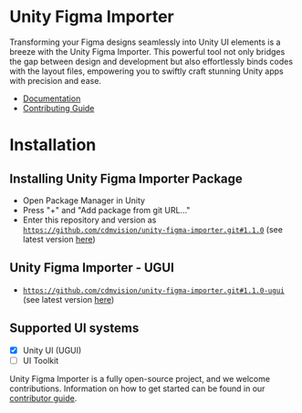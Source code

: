 # Unity Figma Importer

Transforming your Figma designs seamlessly into Unity UI elements is a breeze with the Unity Figma Importer. This powerful tool not only bridges the gap between design and development but also effortlessly binds codes with the layout files, empowering you to swiftly craft stunning Unity apps with precision and ease.

* [Documentation](https://cdmdocs.gitbook.io/unity-figma-importer/)
* [Contributing Guide](CONTRIBUTING.md)

# Installation
## Installing Unity Figma Importer Package
* Open Package Manager in Unity
* Press "+" and "Add package from git URL..."
* Enter this repository and version as <code>https://github.com/cdmvision/unity-figma-importer.git#1.1.0</code> (see latest version [here](https://github.com/cdmvision/unity-figma-importer/tags))

## Unity Figma Importer - UGUI
* <code>https://github.com/cdmvision/unity-figma-importer.git#1.1.0-ugui</code> (see latest version [here](https://github.com/cdmvision/unity-figma-importer/tags))

## Supported UI systems
- [x] Unity UI (UGUI)
- [ ] UI Toolkit

Unity Figma Importer is a fully open-source project, and we welcome contributions. Information on how to get started can be found in our [contributor guide](CONTRIBUTING.md).
